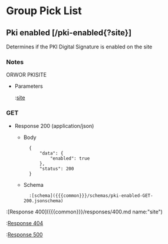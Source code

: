# Group Pick List

## Pki enabled [/pki-enabled{?site}]

Determines if the PKI Digital Signature is enabled on the site

### Notes

ORWOR PKISITE

+ Parameters

    :[site]({{{common}}}/parameters/site.md)

### GET

+ Response 200 (application/json)

    + Body

            {
                "data": {
                    "enabled": true
                },
                "status": 200
            }

    + Schema

            :[schema]({{{common}}}/schemas/pki-enabled-GET-200.jsonschema)

:[Response 400]({{{common}}}/responses/400.md name:"site")

:[Response 404]({{{common}}}/responses/404.md)

:[Response 500]({{{common}}}/responses/500.md)


